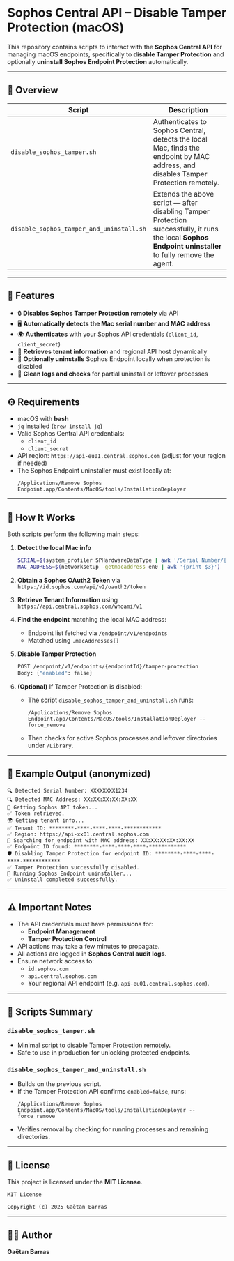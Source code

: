 # Sophos Central API – Disable Tamper Protection (macOS)

This repository contains scripts to interact with the **Sophos Central API** for managing macOS endpoints, specifically to **disable Tamper Protection** and optionally **uninstall Sophos Endpoint Protection** automatically.

---

## 🚀 Overview

| Script | Description |
|--------|--------------|
| `disable_sophos_tamper.sh` | Authenticates to Sophos Central, detects the local Mac, finds the endpoint by MAC address, and disables Tamper Protection remotely. |
| `disable_sophos_tamper_and_uninstall.sh` | Extends the above script — after disabling Tamper Protection successfully, it runs the local **Sophos Endpoint uninstaller** to fully remove the agent. |

---

## 🧩 Features

- 🔒 **Disables Sophos Tamper Protection remotely** via API  
- 🖥️ **Automatically detects the Mac serial number and MAC address**
- 🌍 **Authenticates** with your Sophos API credentials (`client_id`, `client_secret`)
- 🧠 **Retrieves tenant information** and regional API host dynamically
- 🧹 **Optionally uninstalls** Sophos Endpoint locally when protection is disabled
- 📜 **Clean logs and checks** for partial uninstall or leftover processes

---

## ⚙️ Requirements

- macOS with **bash**
- `jq` installed (`brew install jq`)
- Valid Sophos Central API credentials:
  - `client_id`
  - `client_secret`
- API region: `https://api-eu01.central.sophos.com` (adjust for your region if needed)
- The Sophos Endpoint uninstaller must exist locally at:
  ```
  /Applications/Remove Sophos Endpoint.app/Contents/MacOS/tools/InstallationDeployer
  ```

---

## 🧠 How It Works

Both scripts perform the following main steps:

1. **Detect the local Mac info**
   ```bash
   SERIAL=$(system_profiler SPHardwareDataType | awk '/Serial Number/{print $4}')
   MAC_ADDRESS=$(networksetup -getmacaddress en0 | awk '{print $3}')
   ```

2. **Obtain a Sophos OAuth2 Token**
   via `https://id.sophos.com/api/v2/oauth2/token`

3. **Retrieve Tenant Information**
   using `https://api.central.sophos.com/whoami/v1`

4. **Find the endpoint** matching the local MAC address:
   - Endpoint list fetched via `/endpoint/v1/endpoints`
   - Matched using `.macAddresses[]`

5. **Disable Tamper Protection**
   ```bash
   POST /endpoint/v1/endpoints/{endpointId}/tamper-protection
   Body: {"enabled": false}
   ```

6. **(Optional)** If Tamper Protection is disabled:
   - The script `disable_sophos_tamper_and_uninstall.sh` runs:
     ```
     /Applications/Remove Sophos Endpoint.app/Contents/MacOS/tools/InstallationDeployer --force_remove
     ```
   - Then checks for active Sophos processes and leftover directories under `/Library`.

---

## 📜 Example Output (anonymized)

```
🔍 Detected Serial Number: XXXXXXXX1234
🔍 Detected MAC Address: XX:XX:XX:XX:XX:XX
🔐 Getting Sophos API token...
✅ Token retrieved.
🌍 Getting tenant info...
✅ Tenant ID: ********-****-****-****-************
✅ Region: https://api-xx01.central.sophos.com
🔎 Searching for endpoint with MAC address: XX:XX:XX:XX:XX:XX
✅ Endpoint ID found: ********-****-****-****-************
🛡️ Disabling Tamper Protection for endpoint ID: ********-****-****-****-************
✅ Tamper Protection successfully disabled.
🧹 Running Sophos Endpoint uninstaller...
✅ Uninstall completed successfully.
```

---

## ⚠️ Important Notes

- The API credentials must have permissions for:
  - **Endpoint Management**
  - **Tamper Protection Control**
- API actions may take a few minutes to propagate.
- All actions are logged in **Sophos Central audit logs**.
- Ensure network access to:
  - `id.sophos.com`
  - `api.central.sophos.com`
  - Your regional API endpoint (e.g. `api-eu01.central.sophos.com`).

---

## 🧰 Scripts Summary

### `disable_sophos_tamper.sh`
- Minimal script to disable Tamper Protection remotely.
- Safe to use in production for unlocking protected endpoints.

### `disable_sophos_tamper_and_uninstall.sh`
- Builds on the previous script.
- If the Tamper Protection API confirms `enabled=false`, runs:
  ```
  /Applications/Remove Sophos Endpoint.app/Contents/MacOS/tools/InstallationDeployer --force_remove
  ```
- Verifies removal by checking for running processes and remaining directories.

---

## 🧾 License

This project is licensed under the **MIT License**.

```
MIT License

Copyright (c) 2025 Gaëtan Barras

```

---

## 👨‍💻 Author

**Gaëtan Barras**  
